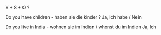 V + S + O  ?

Do you have children - haben sie die kinder ?
Ja, Ich habe / Nein

Do you live in India - wohnen sie im Indien / whonst du im Indien
Ja, Ich 